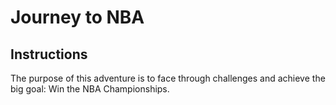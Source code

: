 # Journey to NBA

## Instructions

The purpose of this adventure is to face through challenges and achieve the big goal: Win the NBA Championships.


